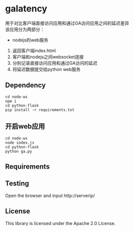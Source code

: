 # galatency

用于对比客户端直接访问应用和通过GA访问应用之间的延迟差异<br>
该应用分为两部分：

- nodejs的web服务
1. 返回客户端index.html
2. 客户端和nodejs之间websocket连接
3. 分别记录直接访问应用和通过GA访问的延迟
4. 将延迟数据提交给python web服务

## Dependency
```
cd node-ws
npm i
cd python-flask
pip install -r requirements.txt
```

## 开启web应用
```
cd node-ws
node index.js
cd python-flask
python ga.py
```

## Requirements



## Testing
Open the browser and input http://serverip/

## License
This library is licensed under the Apache 2.0 License.
